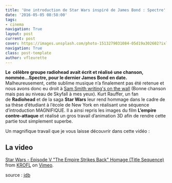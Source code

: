 ```yaml
---
title: 'Une introduction de Star Wars inspiré de James Bond : Spectre'
date: '2016-05-05 08:58:00'
tags:
- cinema
navigation: True
layout: post
current: post
cover: https://images.unsplash.com/photo-1513279031084-05d19a302602?ixlib=rb-0.3.5&q=80&fm=jpg&crop=entropy&cs=tinysrgb&w=1080&fit=max&ixid=eyJhcHBfaWQiOjExNzczfQ&s=a5fb8c61e38cd01d615598003396bc49
navigation: True
class: post-template
author: vfleurette
---
```


**Le  célèbre groupe radiohead avait écrit et réalisé une chanson, nommée…Spectre, pour le dernier James Bond en date.** Malheureusement, cette sublime musique n’a finalement pas été retenue et nous avons donc eu droit à [Sam Smith writing's on the wall](https://www.youtube.com/watch?v=8jzDnsjYv9A) (Bonne chanson mais pas au niveau de Skyfall à mes yeux). Kurt Rauffer, un fan de **Radiohead** et de la saga **Star Wars** leur rend hommage dans le cadre de sa thèse d’étudiant à l’école de New York en réalisant une séquence d’introduction MAGNIFIQUE. Il a ainsi repris les images du film **L’empire contre-attaque** et réalisé un gros travail d’animation 3D afin de rendre cette partie tout simplement superbe.

Un magnifique travail que je vous laisse découvrir dans cette vidéo :

## La video

[Star Wars - Episode V "The Empire Strikes Back" Homage (Title Sequence)](https://vimeo.com/165592795) from [KROFL](https://vimeo.com/krofl) on [Vimeo](https://vimeo.com).

source : [jdb](http://www.jdubuzz.com)